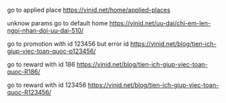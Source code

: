 go to applied place
https://vinid.net/home/applied-places 

unknow params go to default home
https://vinid.net/uu-dai/chi-em-len-ngoi-nhan-doi-uu-dai-510/

go to promotion with id 123456 but error id
https://vinid.net/blog/tien-ich-giup-viec-toan-quoc-p123456/

go to reward with id 186
https://vinid.net/blog/tien-ich-giup-viec-toan-quoc-R186/


go to reward with id 123456
https://vinid.net/blog/tien-ich-giup-viec-toan-quoc-R123456/
